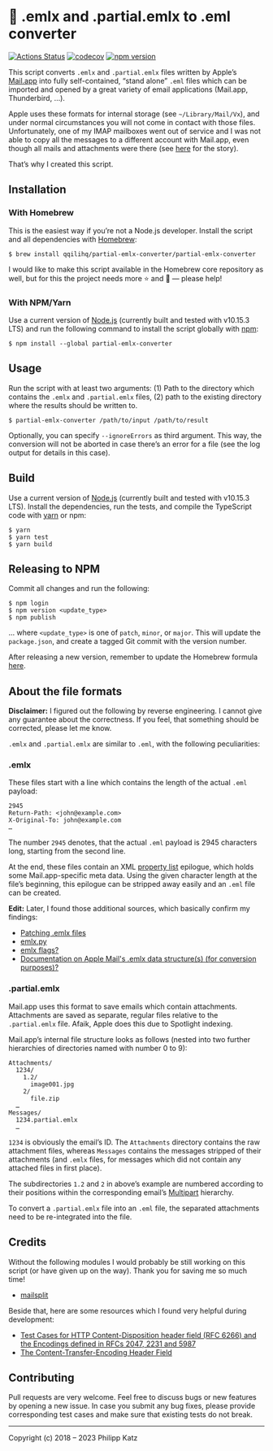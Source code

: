 📧 .emlx and .partial.emlx to .eml converter
============================================

[![Actions Status](https://github.com/qqilihq/partial-emlx-converter/workflows/CI/badge.svg)](https://github.com/qqilihq/partial-emlx-converter/actions)
[![codecov](https://codecov.io/gh/qqilihq/partial-emlx-converter/branch/master/graph/badge.svg)](https://codecov.io/gh/qqilihq/partial-emlx-converter)
[![npm version](https://badge.fury.io/js/partial-emlx-converter.svg)](https://badge.fury.io/js/partial-emlx-converter)

This script converts `.emlx` and `.partial.emlx` files written by Apple’s [Mail.app](https://en.wikipedia.org/wiki/Mail_(Apple)) into fully self-contained, “stand alone” `.eml` files which can be imported and opened by a great variety of email applications (Mail.app, Thunderbird, …).

Apple uses these formats for internal storage (see `~/Library/Mail/Vx`), and under normal circumstances you will not come in contact with those files. Unfortunately, one of my IMAP mailboxes went out of service and I was not able to copy all the messages to a different account with Mail.app, even though all mails and attachments were there (see [here](https://apple.stackexchange.com/questions/312942/recovering-emails-from-defunct-imap-account) for the story).

That’s why I created this script.

## Installation

### With Homebrew

This is the easiest way if you’re not a Node.js developer. Install the script and all dependencies with [Homebrew](https://brew.sh):

```shell
$ brew install qqilihq/partial-emlx-converter/partial-emlx-converter
```

I would like to make this script available in the Homebrew core repository as well, but for this the project needs more ⭐️ and 🍴 — please help!

### With NPM/Yarn

Use a current version of [Node.js](https://nodejs.org/en/) (currently built and tested with v10.15.3 LTS) and run the following command to install the script globally with [npm](https://www.npmjs.com):

```shell
$ npm install --global partial-emlx-converter
```

## Usage

Run the script with at least two arguments: (1) Path to the directory which contains the `.emlx` and `.partial.emlx` files, (2) path to the existing directory where the results should be written to.

```shell
$ partial-emlx-converter /path/to/input /path/to/result
```

Optionally, you can specify `--ignoreErrors` as third argument. This way, the conversion will not be aborted in case there’s an error for a file (see the log output for details in this case).

## Build

Use a current version of [Node.js](https://nodejs.org/en/) (currently built and tested with v10.15.3 LTS). Install the dependencies, run the tests, and compile the TypeScript code with [yarn](https://yarnpkg.com/lang/en/) or npm:

```shell
$ yarn
$ yarn test
$ yarn build
```

## Releasing to NPM

Commit all changes and run the following:

```shell
$ npm login
$ npm version <update_type>
$ npm publish
```

… where `<update_type>` is one of `patch`, `minor`, or `major`. This will update the `package.json`, and create a tagged Git commit with the version number.

After releasing a new version, remember to update the Homebrew formula [here](https://github.com/qqilihq/homebrew-partial-emlx-converter).

## About the file formats

**Disclaimer:** I figured out the following by reverse engineering. I cannot give any guarantee about the correctness. If you feel, that something should be corrected, please let me know.

`.emlx` and `.partial.emlx` are similar to `.eml`, with the following peculiarities:

### .emlx

These files start with a line which contains the length of the actual `.eml` payload:

```
2945
Return-Path: <john@example.com>
X-Original-To: john@example.com
…
```

The number `2945` denotes, that the actual `.eml` payload is 2945 characters long, starting from the second line.

At the end, these files contain an XML [property list](https://en.wikipedia.org/wiki/Property_list) epilogue, which holds some Mail.app-specific meta data. Using the given character length at the file’s beginning, this epilogue can be stripped away easily and an `.eml` file can be created.

**Edit:** Later, I found those additional sources, which basically confirm my findings:
* [Patching .emlx files](https://taoofmac.com/space/blog/2008/03/03/2211)
* [emlx.py](https://gist.github.com/karlcow/5276813)
* [emlx flags?](https://www.jwz.org/blog/2005/07/emlx-flags/)
* [Documentation on Apple Mail's .emlx data structure(s) (for conversion purposes)?](https://stackoverflow.com/questions/884440/documentation-on-apple-mails-emlx-data-structures-for-conversion-purposes)

### .partial.emlx

Mail.app uses this format to save emails which contain attachments. Attachments are saved as separate, regular files relative to the `.partial.emlx` file. Afaik, Apple does this due to Spotlight indexing.

Mail.app’s internal file structure looks as follows (nested into two further hierarchies of directories named with number 0 to 9):

```
Attachments/
  1234/
    1.2/
      image001.jpg
    2/
      file.zip
  …
Messages/
  1234.partial.emlx
  …
```

`1234` is obviously the email’s ID. The `Attachments` directory contains the raw attachment files, whereas `Messages` contains the messages stripped of their attachments (and `.emlx` files, for messages which did not contain any attached files in first place).

The subdirectories `1.2` and `2` in above’s example are numbered according to their positions within the corresponding email’s [Multipart](https://www.w3.org/Protocols/rfc1341/7_2_Multipart.html) hierarchy.

To convert a `.partial.emlx` file into an `.eml` file, the separated attachments need to be re-integrated into the file.

## Credits

Without the following modules I would probably be still working on this script (or have given up on the way). Thank you for saving me so much time!

* [mailsplit](https://github.com/andris9/mailsplit)

Beside that, here are some resources which I found very helpful during development:

* [Test Cases for HTTP Content-Disposition header field (RFC 6266) and the Encodings defined in RFCs 2047, 2231 and 5987](http://test.greenbytes.de/tech/tc2231/)
* [The Content-Transfer-Encoding Header Field](https://www.w3.org/Protocols/rfc1341/5_Content-Transfer-Encoding.html)

## Contributing

Pull requests are very welcome. Feel free to discuss bugs or new features by opening a new issue. In case you submit any bug fixes, please provide corresponding test cases and make sure that existing tests do not break.

- - -

Copyright (c) 2018 – 2023 Philipp Katz
